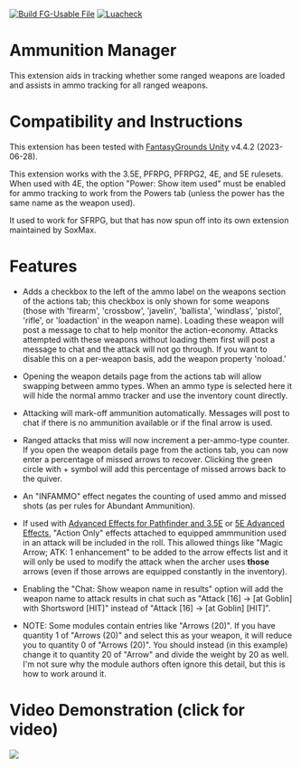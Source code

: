 [![Build FG-Usable File](https://github.com/bmos/FG-Ammunition-Manager/actions/workflows/create-ext.yml/badge.svg)](https://github.com/bmos/FG-Ammunition-Manager/actions/workflows/create-ext.yml) [![Luacheck](https://github.com/bmos/FG-Ammunition-Manager/actions/workflows/luacheck.yml/badge.svg)](https://github.com/bmos/FG-Ammunition-Manager/actions/workflows/luacheck.yml)

# Ammunition Manager
This extension aids in tracking whether some ranged weapons are loaded and assists in ammo tracking for all ranged weapons.

# Compatibility and Instructions
This extension has been tested with [FantasyGrounds Unity](https://www.fantasygrounds.com/home/FantasyGroundsUnity.php) v4.4.2 (2023-06-28).

This extension works with the 3.5E, PFRPG, PFRPG2, 4E, and 5E rulesets.
When used with 4E, the option "Power: Show item used" must be enabled for ammo tracking to work from the Powers tab (unless the power has the same name as the weapon used).

It used to work for SFRPG, but that has now spun off into its own extension maintained by SoxMax.

# Features
* Adds a checkbox to the left of the ammo label on the weapons section of the actions tab; this checkbox is only shown for some weapons (those with 'firearm', 'crossbow', 'javelin', 'ballista', 'windlass', 'pistol', 'rifle', or 'loadaction' in the weapon name). Loading these weapon will post a message to chat to help monitor the action-economy. Attacks attempted with these weapons without loading them first will post a message to chat and the attack will not go through. If you want to disable this on a per-weapon basis, add the weapon property 'noload.'

* Opening the weapon details page from the actions tab will allow swapping between ammo types. When an ammo type is selected here it will hide the normal ammo tracker and use the inventory count directly.

* Attacking will mark-off ammunition automatically. Messages will post to chat if there is no ammunition available or if the final arrow is used.

* Ranged attacks that miss will now increment a per-ammo-type counter. If you open the weapon details page from the actions tab, you can now enter a percentage of missed arrows to recover. Clicking the green circle with + symbol will add this percentage of missed arrows back to the quiver.

* An "INFAMMO" effect negates the counting of used ammo and missed shots (as per rules for Abundant Ammunition).

* If used with [Advanced Effects for Pathfinder and 3.5E](https://forge.fantasygrounds.com/shop/items/33/view) or [5E Advanced Effects](https://forge.fantasygrounds.com/shop/items/68/view), "Action Only" effects attached to equipped ammmunition used in an attack will be included in the roll.
This allowed things like "Magic Arrow; ATK: 1 enhancement" to be added to the arrow effects list and it will only be used to modify the attack when the archer uses **those** arrows (even if those arrows are equipped constantly in the inventory).

* Enabling the "Chat: Show weapon name in results" option will add the weapon name to attack results in chat such as "Attack [16] -> [at Goblin] with Shortsword [HIT]" instead of "Attack [16] -> [at Goblin] [HIT]".

* NOTE: Some modules contain entries like "Arrows (20)". If you have quantity 1 of "Arrows (20)" and select this as your weapon, it will reduce you to quantity 0 of "Arrows (20)". You should instead (in this example) change it to quantity 20 of "Arrow" and divide the weight by 20 as well. I'm not sure why the module authors often ignore this detail, but this is how to work around it.

# Video Demonstration (click for video)
[<img src="https://i.ytimg.com/vi_webp/i_vmW9WVkbM/hqdefault.webp">](https://www.youtube.com/watch?v=i_vmW9WVkbM)